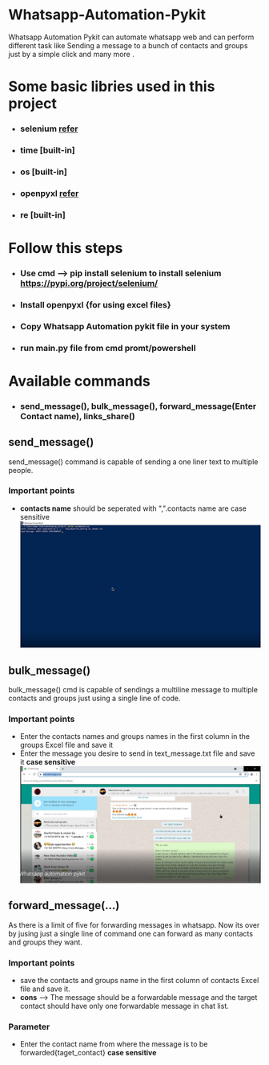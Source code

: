 # Whatsapp-Automation-Pykit
Whatsapp Automation Pykit can automate whatsapp web and can perform different task like Sending a message to a bunch of contacts and groups just by a simple click and many more .
# Some basic libries used in this project
- ### selenium [refer](https://pypi.org/project/selenium/)
- ### time [built-in] 
- ### os [built-in]
- ### openpyxl [refer](https://pypi.org/project/openpyxl/)
- ### re [built-in]
# Follow this steps
- ### Use cmd --> pip install selenium to install selenium https://pypi.org/project/selenium/
- ### Install openpyxl {for using excel files}
- ### Copy Whatsapp Automation pykit file in your system 
- ### run main.py file from cmd promt/powershell
# Available commands
-  ### send_message(), bulk_message(), forward_message(Enter Contact name), links_share()
## send_message()
send_message() command is capable of sending a one liner text to multiple people.
### Important points
- **contacts name** should be seperated with ",".contacts name are case sensitive
![](https://github.com/amansnehi/Whatsapp-Automation-Pykit/blob/main/Images/send_message.PNG)  

## bulk_message()
bulk_message() cmd is capable of sendings a multiline message to multiple contacts and groups just using a single line of code.

### Important points
- Enter the contacts names and groups names in the first column in the groups Excel file and save it
- Enter the message you desire to send in text_message.txt file and save it
**case sensitive**
![](https://github.com/amansnehi/Whatsapp-Automation-Pykit/blob/main/Images/bulk_messages.PNG) 

## forward_message(...)
As there is a limit of five for forwarding messages in whatsapp. Now its over by jusing just a single line of command one can forward as many contacts and groups they want.

### Important points
- save the contacts and groups name in the first column of contacts Excel file and save it.
- **cons** --> The message should be a forwardable message and the target contact should have only one forwardable message in chat list.
### Parameter
- Enter the contact name from where the message is to be forwarded{taget_contact} **case sensitive**




